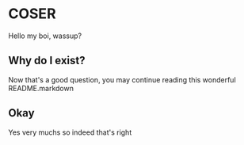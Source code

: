 # COSER
Hello my boi, wassup?

## Why do I exist?
Now that's a good question, you may continue reading this wonderful README.markdown

## Okay
Yes very muchs so indeed that's right
